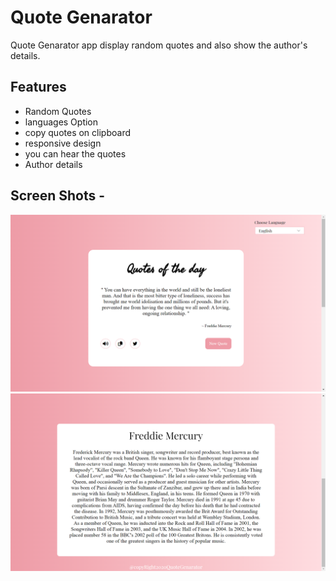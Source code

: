 
# Quote Genarator

Quote Genarator app display random quotes and also show the author's details.

## Features

- Random Quotes
- languages Option
- copy quotes on clipboard
- responsive design
- you can hear the quotes
- Author details

## Screen Shots -


![Logo](Public/Images/Screenshot%20(114).png)
![Logo](Public/Images/Screenshot%20(115).png)

